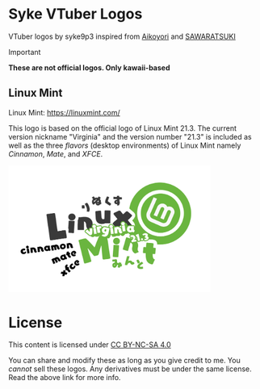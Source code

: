# Syke VTuber Logos

VTuber logos by syke9p3 inspired from [Aikoyori](https://github.com/Aikoyori/ProgrammingVTuberLogos/) and [SAWARATSUKI](https://github.com/SAWARATSUKI/KawaiiLogos) 

> [!IMPORTANT]
>
> **These are not official logos. Only kawaii-based**

## Linux Mint
Linux Mint: https://linuxmint.com/

This logo is based on the official logo of Linux Mint 21.3. The current version nickname "Virginia" and the version number "21.3" is included as well as the three *flavors* (desktop environments) of Linux Mint namely *Cinnamon*, *Mate*, and *XFCE*. 

<img width="400" src="Linux Mint/Mint.png">

# License
This content is licensed under [CC BY-NC-SA 4.0](https://creativecommons.org/licenses/by-nc-sa/4.0/deed.en)

You can share and modify these as long as you give credit to me. You *cannot*
sell these logos. Any derivatives must be under the same license. Read the
above link for more info.
